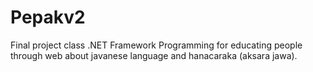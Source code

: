 # Pepakv2
Final project class .NET Framework Programming for educating people through web about javanese language and hanacaraka (aksara jawa).
